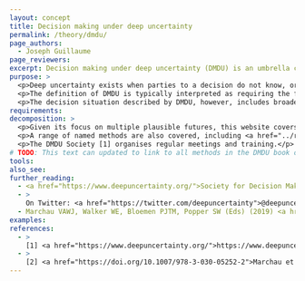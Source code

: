 ```yaml
---
layout: concept
title: Decision making under deep uncertainty
permalink: /theory/dmdu/
page_authors:
  - Joseph Guillaume
page_reviewers:
excerpt: Decision making under deep uncertainty (DMDU) is an umbrella concept with a focus on helping decision makers identify and evaluate robust and adaptive strategies.
purpose: >
  <p>Deep uncertainty exists when parties to a decision do not know, or cannot agree on, the system model that relates action to consequences, the probability distributions to place over the inputs to these models, which consequences to consider and their relative importance. [1]</p>
  <p>The definition of DMDU is typically interpreted as requiring the future to be described in terms of <a href="../multiple-plausible-futures/">multiple plausible futures</a>, and therefore focusing on identifying <a href="../robust-decisions/">robust</a> and <a href="../adaptive-decisions/">adaptive</a> decisions.</p>
  <p>The decision situation described by DMDU, however, includes broader elements, and a research and practitioner community has developed around this definition, which offers further support.</p>
requirements:
decomposition: >
  <p>Given its focus on multiple plausible futures, this website covers a range of key concepts of DMDU, including <a href="../exploratory-modelling/">exploratory modelling</a> and <a href="../robust-decisions/">robust</a> and <a href="../adaptive-decisions/">adaptive</a> decisions.</p>
  <p>A range of named methods are also covered, including <a href="../robust-decision-making/">"robust decision making"</a> and <a href="../DAPP/">"dynamic adaptive policy pathways" (DAPP)</a>, which are also discussed in an Open Access book on DMDU [2].</p>
  <p>The DMDU Society [1] organises regular meetings and training.</p>
# TODO: This text can updated to link to all methods in the DMDU book once they are available
tools:
also_see:
further_reading:
  - <a href="https://www.deepuncertainty.org/">Society for Decision Making under Deep Uncertainty</a> (DMDU Society)
  - >
    On Twitter: <a href="https://twitter.com/deepuncertainty">@deepuncertainty</a>
  - Marchau VAWJ, Walker WE, Bloemen PJTM, Popper SW (Eds) (2019) <a href="https://doi.org/10.1007/978-3-030-05252-2" class="nowrap">Decision Making under Deep Uncertainty</a>. Springer International Publishing. <span class="nowrap">doi:10.1007/978-3-030-05252-2</span>
examples:
references:
  - >
    [1] <a href="https://www.deepuncertainty.org/">https://www.deepuncertainty.org</a>
  - >
    [2] <a href="https://doi.org/10.1007/978-3-030-05252-2">Marchau et al. 2019</a>
---
```

